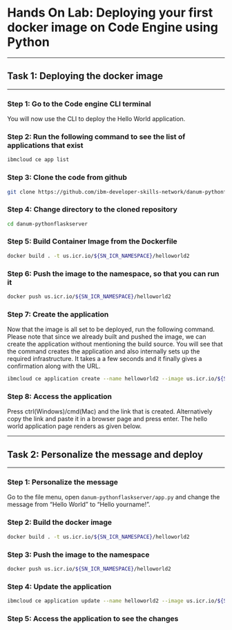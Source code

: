 # Hands On Lab: Deploying your first docker image on Code Engine using Python

---

## Task 1: Deploying the docker image

---

### Step 1: Go to the Code engine CLI terminal

You will now use the CLI to deploy the Hello World application.

### Step 2: Run the following command to see the list of applications that exist

```sh
ibmcloud ce app list
```

### Step 3: Clone the code from github

```sh
git clone https://github.com/ibm-developer-skills-network/danum-pythonflaskserver
```

### Step 4: Change directory to the cloned repository

```sh
cd danum-pythonflaskserver
```

### Step 5: Build Container Image from the Dockerfile

```sh
docker build . -t us.icr.io/${SN_ICR_NAMESPACE}/helloworld2
```

### Step 6: Push the image to the namespace, so that you can run it

```sh
docker push us.icr.io/${SN_ICR_NAMESPACE}/helloworld2
```

### Step 7: Create the application

Now that the image is all set to be deployed, run the following command. Please note that since we already built and pushed the image, we can create the application without mentioning the build source. You will see that the command creates the application and also internally sets up the required infrastructure. It takes a a few seconds and it finally gives a confirmation along with the URL.

```sh
ibmcloud ce application create --name helloworld2 --image us.icr.io/${SN_ICR_NAMESPACE}/helloworld2 --registry-secret icr-secret --port 5000
```

### Step 8: Access the application

Press ctrl(Windows)/cmd(Mac) and the link that is created. Alternatively copy the link and paste it in a browser page and press enter. The hello world application page renders as given below.

---

## Task 2: Personalize the message and deploy

---

### Step 1: Personalize the message

Go to the file menu, open `danum-pythonflaskserver/app.py` and change the message from “Hello World” to “Hello yourname!”.

### Step 2: Build the docker image

```sh
docker build . -t us.icr.io/${SN_ICR_NAMESPACE}/helloworld2
```

### Step 3: Push the image to the namespace

```sh
docker push us.icr.io/${SN_ICR_NAMESPACE}/helloworld2
```

### Step 4: Update the application

```sh
ibmcloud ce application update --name helloworld2 --image us.icr.io/${SN_ICR_NAMESPACE}/helloworld2 --registry-secret icr-secret --port 5000
```

### Step 5: Access the application to see the changes
